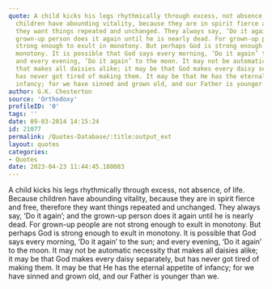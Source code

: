 ```yaml
---
quote: A child kicks his legs rhythmically through excess, not absence, of life. Because
  children have abounding vitality, because they are in spirit fierce and free, therefore
  they want things repeated and unchanged. They always say, ‘Do it again’; and the
  grown-up person does it again until he is nearly dead. For grown-up people are not
  strong enough to exult in monotony. But perhaps God is strong enough to exult in
  monotony. It is possible that God says every morning, ‘Do it again’ to the sun;
  and every evening, ‘Do it again’ to the moon. It may not be automatic necessity
  that makes all daisies alike; it may be that God makes every daisy separately, but
  has never got tired of making them. It may be that He has the eternal appetite of
  infancy; for we have sinned and grown old, and our Father is younger than we.
author: G.K. Chesterton
source: 'Orthodoxy'
profileID: '0'
tags: ''
date: 09-03-2014 14:15:24
id: 21077
permalink: /Quotes-Database/:title:output_ext
layout: quotes
categories:
- Quotes
date: 2023-04-23 11:44:45.180083
---
```

A child kicks his legs rhythmically through excess, not absence, of life. Because
  children have abounding vitality, because they are in spirit fierce and free, therefore
  they want things repeated and unchanged. They always say, ‘Do it again’; and the
  grown-up person does it again until he is nearly dead. For grown-up people are not
  strong enough to exult in monotony. But perhaps God is strong enough to exult in
  monotony. It is possible that God says every morning, ‘Do it again’ to the sun;
  and every evening, ‘Do it again’ to the moon. It may not be automatic necessity
  that makes all daisies alike; it may be that God makes every daisy separately, but
  has never got tired of making them. It may be that He has the eternal appetite of
  infancy; for we have sinned and grown old, and our Father is younger than we.